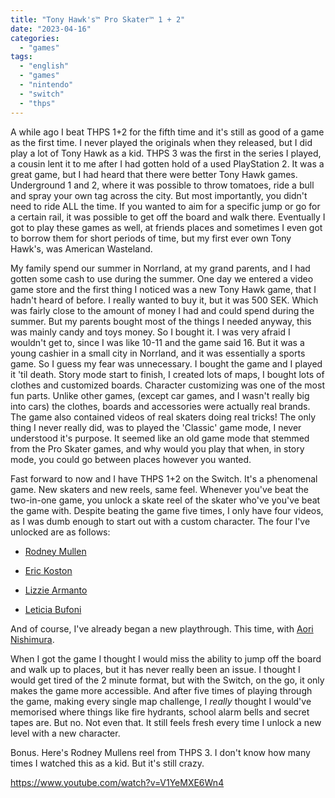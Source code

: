 ```yaml
---
title: "Tony Hawk's™ Pro Skater™ 1 + 2"
date: "2023-04-16"
categories: 
  - "games"
tags: 
  - "english"
  - "games"
  - "nintendo"
  - "switch"
  - "thps"
---
```


A while ago I beat THPS 1+2 for the fifth time and it's still as good of a game as the first time. I never played the originals when they released, but I did play a lot of Tony Hawk as a kid. THPS 3 was the first in the series I played, a cousin lent it to me after I had gotten hold of a used PlayStation 2. It was a great game, but I had heard that there were better Tony Hawk games. Underground 1 and 2, where it was possible to throw tomatoes, ride a bull and spray your own tag across the city. But most importantly, you didn't need to ride ALL the time. If you wanted to aim for a specific jump or go for a certain rail, it was possible to get off the board and walk there. Eventually I got to play these games as well, at friends places and sometimes I even got to borrow them for short periods of time, but my first ever own Tony Hawk's, was American Wasteland.

My family spend our summer in Norrland, at my grand parents, and I had gotten some cash to use during the summer. One day we entered a video game store and the first thing I noticed was a new Tony Hawk game, that I hadn't heard of before. I really wanted to buy it, but it was 500 SEK. Which was fairly close to the amount of money I had and could spend during the summer. But my parents bought most of the things I needed anyway, this was mainly candy and toys money. So I bought it. I was very afraid I wouldn't get to, since I was like 10-11 and the game said 16. But it was a young cashier in a small city in Norrland, and it was essentially a sports game. So I guess my fear was unnecessary. I bought the game and I played it 'til death. Story mode start to finish, I created lots of maps, I bought lots of clothes and customized boards. Character customizing was one of the most fun parts. Unlike other games, (except car games, and I wasn't really big into cars) the clothes, boards and accessories were actually real brands. The game also contained videos of real skaters doing real tricks! The only thing I never really did, was to played the 'Classic' game mode, I never understood it's purpose. It seemed like an old game mode that stemmed from the Pro Skater games, and why would you play that when, in story mode, you could go between places however you wanted.

Fast forward to now and I have THPS 1+2 on the Switch. It's a phenomenal game. New skaters and new reels, same feel. Whenever you've beat the two-in-one game, you unlock a skate reel of the skater who've you've beat the game with. Despite beating the game five times, I only have four videos, as I was dumb enough to start out with a custom character. The four I've unlocked are as follows:

- [Rodney Mullen](https://rodneymullen.com/about)

- [Eric Koston](https://www.instagram.com/erickoston/)

- [Lizzie Armanto](https://www.vans.eu/team/skate/lizzie-armanto.html)

- [Leticia Bufoni](https://www.leticiabufoni.com/about)

And of course, I've already began a new playthrough. This time, with [Aori Nishimura](https://olympics.com/en/athletes/aori-nishimura).

When I got the game I thought I would miss the ability to jump off the board and walk up to places, but it has never really been an issue. I thought I would get tired of the 2 minute format, but with the Switch, on the go, it only makes the game more accessible. And after five times of playing through the game, making every single map challenge, I _really_ thought I would've memorised where things like fire hydrants, school alarm bells and secret tapes are. But no. Not even that. It still feels fresh every time I unlock a new level with a new character.

Bonus. Here's Rodney Mullens reel from THPS 3. I don't know how many times I watched this as a kid. But it's still crazy.

https://www.youtube.com/watch?v=V1YeMXE6Wn4
